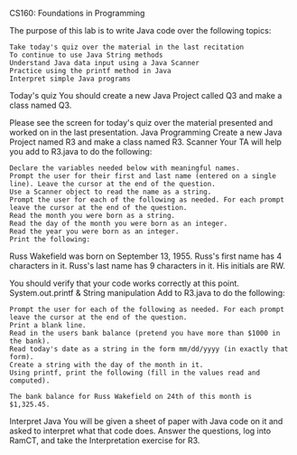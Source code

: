 CS160: Foundations in Programming

The purpose of this lab is to write Java code over the following topics:

    Take today's quiz over the material in the last recitation
    To continue to use Java String methods
    Understand Java data input using a Java Scanner
    Practice using the printf method in Java
    Interpret simple Java programs 

Today's quiz
You should create a new Java Project called Q3 and make a class named Q3.

Please see the screen for today's quiz over the material presented and worked on in the last presentation.
Java Programming
Create a new Java Project named R3 and make a class named R3.
Scanner
Your TA will help you add to R3.java to do the following:

    Declare the variables needed below with meaningful names.
    Prompt the user for their first and last name (entered on a single line). Leave the cursor at the end of the question.
    Use a Scanner object to read the name as a string.
    Prompt the user for each of the following as needed. For each prompt leave the cursor at the end of the question.
    Read the month you were born as a string.
    Read the day of the month you were born as an integer.
    Read the year you were born as an integer.
    Print the following: 

Russ Wakefield was born on September 13, 1955.
Russ's first name has 4 characters in it.
Russ's last name has 9 characters in it.
His initials are RW.


You should verify that your code works correctly at this point.
System.out.printf & String manipulation
Add to R3.java to do the following:

    Prompt the user for each of the following as needed. For each prompt leave the cursor at the end of the question.
    Print a blank line.
    Read in the users bank balance (pretend you have more than $1000 in the bank).
    Read today's date as a string in the form mm/dd/yyyy (in exactly that form).
    Create a string with the day of the month in it.
    Using printf, print the following (fill in the values read and computed).

    The bank balance for Russ Wakefield on 24th of this month is $1,325.45.

Interpret Java
You will be given a sheet of paper with Java code on it and asked to interpret what that code does. Answer the questions, log into RamCT, and take the Interpretation exercise for R3. 
